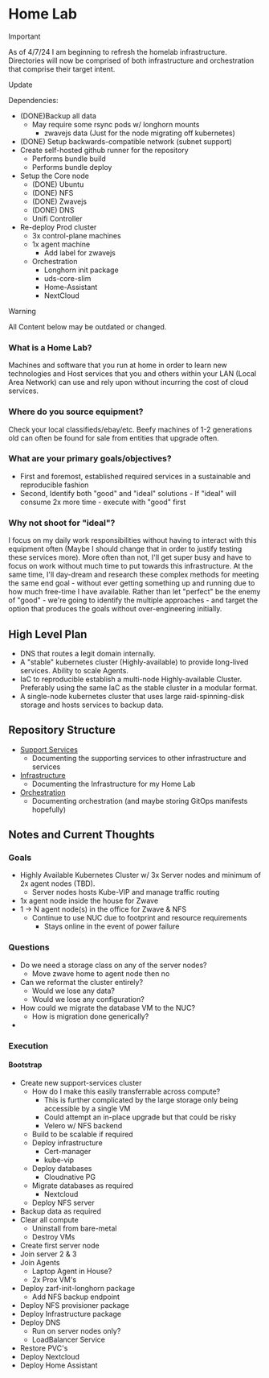 # Home Lab

> [!IMPORTANT]  
> As of 4/7/24 I am beginning to refresh the homelab infrastructure. Directories will now be comprised of both infrastructure and orchestration that comprise their target intent. 

Update

Dependencies:
- (DONE)Backup all data
  - May require some rsync pods w/ longhorn mounts
    - zwavejs data (Just for the node migrating off kubernetes)
- (DONE) Setup backwards-compatible network (subnet support)
- Create self-hosted github runner for the repository
  - Performs bundle build
  - Performs bundle deploy
- Setup the Core node
  - (DONE) Ubuntu
  - (DONE) NFS
  - (DONE) Zwavejs
  - (DONE) DNS
  - Unifi Controller
- Re-deploy Prod cluster
  - 3x control-plane machines
  - 1x agent machine
    - Add label for zwavejs
  - Orchestration
    - Longhorn init package
    - uds-core-slim
    - Home-Assistant
    - NextCloud

> [!WARNING]
> All Content below may be outdated or changed.

### What is a Home Lab?
Machines and software that you run at home in order to learn new technologies and Host services that you and others within your LAN (Local Area Network) can use and rely upon without incurring the cost of cloud services.

### Where do you source equipment?
Check your local classifieds/ebay/etc. Beefy machines of 1-2 generations old can often be found for sale from entities that upgrade often. 

### What are your primary goals/objectives?
- First and foremost, established required services in a sustainable and reproducible fashion
- Second, Identify both "good" and "ideal" solutions - If "ideal" will consume 2x more time - execute with "good" first

### Why not shoot for "ideal"?
I focus on my daily work responsibilities without having to interact with this equipment often (Maybe I should change that in order to justify testing these services more). More often than not, I'll get super busy and have to focus on work without much time to put towards this infrastructure. At the same time, I'll day-dream and research these complex methods for meeting the same end goal -  without ever getting something up and running due to how much free-time I have available. Rather than let "perfect" be the enemy of "good" - we're going to identify the multiple approaches - and target the option that produces the goals without over-engineering initially. 

## High Level Plan
- DNS that routes a legit domain internally.
- A "stable" kubernetes cluster (Highly-available) to provide long-lived services. Ability to scale Agents.
- IaC to reproducible establish a multi-node Highly-available Cluster. Preferably using the same IaC as the stable cluster in a modular format.
- A single-node kubernetes cluster that uses large raid-spinning-disk storage and hosts services to backup data.

## Repository Structure
- [Support Services](./0-Support_Services/README.md)
  - Documenting the supporting services to other infrastructure and services
- [Infrastructure](./1-Infrastructure/README.md)
  - Documenting the Infrastructure for my Home Lab
- [Orchestration](./2-Orchestration/README.md)
  - Documenting orchestration (and maybe storing GitOps manifests hopefully)

## Notes and Current Thoughts

### Goals
- Highly Available Kubernetes Cluster w/ 3x Server nodes and minimum of 2x agent nodes (TBD).
  - Server nodes hosts Kube-VIP and manage traffic routing
- 1x agent node inside the house for Zwave
- 1 -> N agent node(s) in the office for Zwave & NFS
  - Continue to use NUC due to footprint and resource requirements
    - Stays online in the event of power failure

### Questions
- Do we need a storage class on any of the server nodes?
  - Move zwave home to agent node then no
- Can we reformat the cluster entirely? 
  - Would we lose any data?
  - Would we lose any configuration?
- How could we migrate the database VM to the NUC?
  - How is migration done generically?
- 
### Execution

#### Bootstrap
- Create new support-services cluster
  - How do I make this easily transferrable across compute?
    - This is further complicated by the large storage only being accessible by a single VM
    - Could attempt an in-place upgrade but that could be risky
    - Velero w/ NFS backend 
  - Build to be scalable if required
  - Deploy infrastructure
    - Cert-manager
    - kube-vip
  - Deploy databases
    - Cloudnative PG
  - Migrate databases as required
    - Nextcloud
  - Deploy NFS server
- Backup data as required
- Clear all compute
  - Uninstall from bare-metal
  - Destroy VMs
- Create first server node
- Join server 2 & 3
- Join Agents
  - Laptop Agent in House?
  - 2x Prox VM's 
- Deploy zarf-init-longhorn package
  - Add NFS backup endpoint
- Deploy NFS provisioner package
- Deploy Infrastructure package
- Deploy DNS
  - Run on server nodes only?
  - LoadBalancer Service
- Restore PVC's
- Deploy Nextcloud
- Deploy Home Assistant


